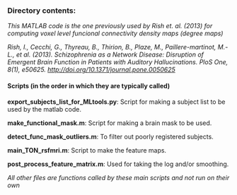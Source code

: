 ### Directory contents:

*This MATLAB code is the one previously used by Rish et. al. (2013) for computing voxel level funcional connectivity density maps (degree maps)*

*Rish, I., Cecchi, G., Thyreau, B., Thirion, B., Plaze, M., Paillere-martinot, M.-L., et al. (2013). Schizophrenia as a Network Disease: Disruption of Emergent Brain Function in Patients with Auditory Hallucinations. PloS One, 8(1), e50625. http://doi.org/10.1371/journal.pone.0050625*

#### Scripts (in the order in which they are typically called)
**export_subjects_list_for_MLtools.py**: Script for making a subject list to be used by the matlab code.

**make_functional_mask.m**: Script for making a brain mask to be used.

**detect_func_mask_outliers.m**: To filter out poorly registered subjects.

**main_TON_rsfmri.m**: Script to make the feature maps.

**post_process_feature_matrix.m**: Used for taking the log and/or smoothing.

*All other files are functions called by these main scripts and not run on their own*
